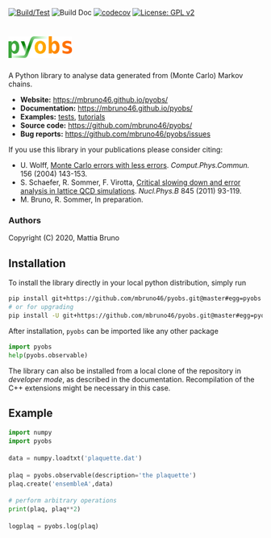
[![Build/Test](https://github.com/mbruno46/pyobs/workflows/Build/Test/badge.svg)](https://github.com/mbruno46/pyobs/actions?query=workflow%3ABuild%2FTest)
![Build Doc](https://github.com/mbruno46/pyobs/workflows/Build%20Doc/badge.svg)
[![codecov](https://codecov.io/gh/mbruno46/pyobs/branch/master/graph/badge.svg)](https://codecov.io/gh/mbruno46/pyobs)
[![License: GPL v2](https://img.shields.io/badge/License-GPL%20v2-blue.svg)](https://www.gnu.org/licenses/old-licenses/gpl-2.0.en.html)

# <img src="/doc/pyobs-logo.png" width="25%">

A Python library to analyse data generated 
from (Monte Carlo) Markov chains.

- **Website:** https://mbruno46.github.io/pyobs/
- **Documentation:** https://mbruno46.github.io/pyobs/
- **Examples:** [tests](./tests), [tutorials](./doc/tutorials)
- **Source code:** https://github.com/mbruno46/pyobs/
- **Bug reports:** https://github.com/mbruno46/pyobs/issues

If you use this library in your publications please consider citing:

* U. Wolff, [Monte Carlo errors with less errors](https://inspirehep.net/literature/621085). *Comput.Phys.Commun.* 156 (2004) 143-153.
* S. Schaefer, R. Sommer, F. Virotta, [Critical slowing down and error analysis in lattice QCD simulations](https://inspirehep.net/literature/871175). *Nucl.Phys.B* 845 (2011) 93-119.
* M. Bruno, R. Sommer, In preparation.

### Authors

Copyright (C) 2020, Mattia Bruno

## Installation

To install the library directly in your local python distribution,
simply run

```bash
pip install git+https://github.com/mbruno46/pyobs.git@master#egg=pyobs
# or for upgrading
pip install -U git+https://github.com/mbruno46/pyobs.git@master#egg=pyobs
```

After installation, `pyobs` can be imported like any other package 

```python
import pyobs
help(pyobs.observable)
```

The library can also be installed from a local clone of
the repository in *developer mode*, as described in the 
documentation. Recompilation of the C++ extensions might 
be necessary in this case.

## Example

```python
import numpy
import pyobs

data = numpy.loadtxt('plaquette.dat')

plaq = pyobs.observable(description='the plaquette')
plaq.create('ensembleA',data)

# perform arbitrary operations
print(plaq, plaq**2)

logplaq = pyobs.log(plaq)
```

